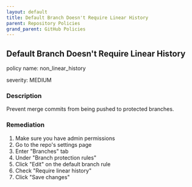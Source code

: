 ```yaml
---
layout: default
title: Default Branch Doesn't Require Linear History
parent: Repository Policies
grand_parent: GitHub Policies
---
```



## Default Branch Doesn't Require Linear History
policy name: non_linear_history

severity: MEDIUM

### Description
Prevent merge commits from being pushed to protected branches.


### Remediation
1. Make sure you have admin permissions
2. Go to the repo's settings page
3. Enter "Branches" tab
4. Under "Branch protection rules"
5. Click "Edit" on the default branch rule
6. Check "Require linear history"
7. Click "Save changes"



